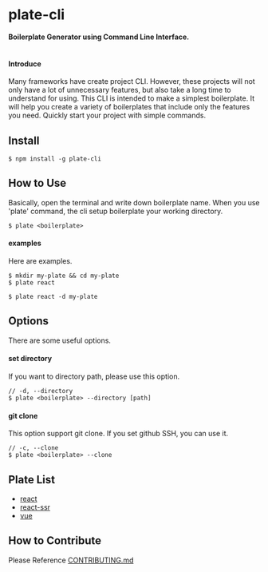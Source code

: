 # plate-cli
**Boilerplate Generator using Command Line Interface.** <br><br>

#### Introduce
Many frameworks have create project CLI. However, these projects will not only have a lot of unnecessary features, but also take a long time to understand for using.
This CLI is intended to make a simplest boilerplate. It will help you create a variety of boilerplates that include only the features you need.
Quickly start your project with simple commands.

## Install
```
$ npm install -g plate-cli
```

## How to Use
Basically, open the terminal and write down boilerplate name. When you use 'plate' command, the cli setup boilerplate your working directory.
```
$ plate <boilerplate>
```

#### examples
Here are examples.
```
$ mkdir my-plate && cd my-plate
$ plate react

```
```
$ plate react -d my-plate
```

## Options
There are some useful options.

#### set directory
If you want to directory path, please use this option.
```
// -d, --directory
$ plate <boilerplate> --directory [path]
```

#### git clone
This option support git clone. If you set github SSH, you can use it.
```
// -c, --clone
$ plate <boilerplate> --clone
```

## Plate List
- [react](https://github.com/haegul/react-boilerplate)
- [react-ssr](https://github.com/haegul/react-ssr-boilerplate)
- [vue](https://github.com/haegul/vue-boilerplate)

## How to Contribute
Please Reference [CONTRIBUTING.md](https://github.com/haegul/plate-cli/blob/master/CONTRIBUTING.md)